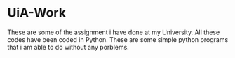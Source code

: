 # UiA-Work
These are some of the assignment i have done at my University. 
All these codes have been coded in Python.
These are some simple python programs that i am able to do without any porblems.
